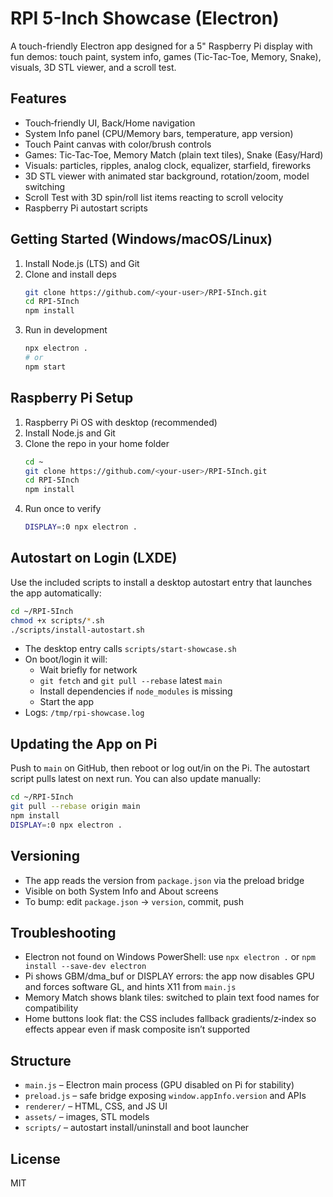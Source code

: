 RPI 5-Inch Showcase (Electron)
================================

A touch-friendly Electron app designed for a 5" Raspberry Pi display with fun demos: touch paint, system info, games (Tic‑Tac‑Toe, Memory, Snake), visuals, 3D STL viewer, and a scroll test.

Features
--------

- Touch‑friendly UI, Back/Home navigation
- System Info panel (CPU/Memory bars, temperature, app version)
- Touch Paint canvas with color/brush controls
- Games: Tic‑Tac‑Toe, Memory Match (plain text tiles), Snake (Easy/Hard)
- Visuals: particles, ripples, analog clock, equalizer, starfield, fireworks
- 3D STL viewer with animated star background, rotation/zoom, model switching
- Scroll Test with 3D spin/roll list items reacting to scroll velocity
- Raspberry Pi autostart scripts

Getting Started (Windows/macOS/Linux)
-------------------------------------

1. Install Node.js (LTS) and Git
2. Clone and install deps
   ```bash
   git clone https://github.com/<your-user>/RPI-5Inch.git
   cd RPI-5Inch
   npm install
   ```
3. Run in development
   ```bash
   npx electron .
   # or
   npm start
   ```

Raspberry Pi Setup
------------------

1. Raspberry Pi OS with desktop (recommended)
2. Install Node.js and Git
3. Clone the repo in your home folder
   ```bash
   cd ~
   git clone https://github.com/<your-user>/RPI-5Inch.git
   cd RPI-5Inch
   npm install
   ```
4. Run once to verify
   ```bash
   DISPLAY=:0 npx electron .
   ```

Autostart on Login (LXDE)
-------------------------

Use the included scripts to install a desktop autostart entry that launches the app automatically:

```bash
cd ~/RPI-5Inch
chmod +x scripts/*.sh
./scripts/install-autostart.sh
```

- The desktop entry calls `scripts/start-showcase.sh`
- On boot/login it will:
  - Wait briefly for network
  - `git fetch` and `git pull --rebase` latest `main`
  - Install dependencies if `node_modules` is missing
  - Start the app
- Logs: `/tmp/rpi-showcase.log`

Updating the App on Pi
----------------------

Push to `main` on GitHub, then reboot or log out/in on the Pi. The autostart script pulls latest on next run. You can also update manually:

```bash
cd ~/RPI-5Inch
git pull --rebase origin main
npm install
DISPLAY=:0 npx electron .
```

Versioning
----------

- The app reads the version from `package.json` via the preload bridge
- Visible on both System Info and About screens
- To bump: edit `package.json` → `version`, commit, push

Troubleshooting
---------------

- Electron not found on Windows PowerShell: use `npx electron .` or `npm install --save-dev electron`
- Pi shows GBM/dma_buf or DISPLAY errors: the app now disables GPU and forces software GL, and hints X11 from `main.js`
- Memory Match shows blank tiles: switched to plain text food names for compatibility
- Home buttons look flat: the CSS includes fallback gradients/z‑index so effects appear even if mask composite isn’t supported

Structure
---------

- `main.js` – Electron main process (GPU disabled on Pi for stability)
- `preload.js` – safe bridge exposing `window.appInfo.version` and APIs
- `renderer/` – HTML, CSS, and JS UI
- `assets/` – images, STL models
- `scripts/` – autostart install/uninstall and boot launcher

License
-------

MIT


